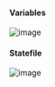 #### Variables
![image](https://user-images.githubusercontent.com/48147995/223608390-2af2c052-16c4-49a7-88e6-22c7033d6a39.png)

#### Statefile
![image](https://user-images.githubusercontent.com/48147995/223608555-bfe6efd6-6fbe-436c-9f08-025f8d298cd1.png)
